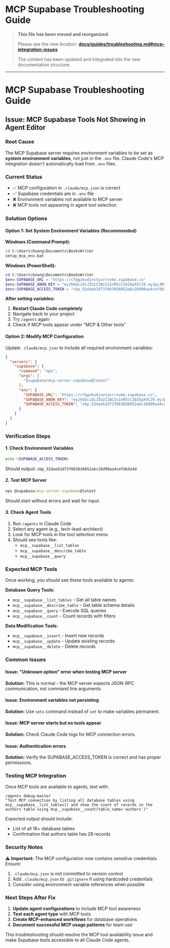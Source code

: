 # MCP Supabase Troubleshooting Guide

> **This file has been moved and reorganized.**
> 
> Please see the new location: **[docs/guides/troubleshooting.md#mcp-integration-issues](docs/guides/troubleshooting.md#mcp-integration-issues)**
> 
> The content has been updated and integrated into the new documentation structure.

---

# MCP Supabase Troubleshooting Guide

## Issue: MCP Supabase Tools Not Showing in Agent Editor

### Root Cause
The MCP Supabase server requires environment variables to be set as **system environment variables**, not just in the `.env` file. Claude Code's MCP integration doesn't automatically load from `.env` files.

### Current Status
- ✅ MCP configuration in `.claude/mcp.json` is correct
- ✅ Supabase credentials are in `.env` file
- ❌ Environment variables not available to MCP server
- ❌ MCP tools not appearing in agent tool selection

### Solution Options

#### Option 1: Set System Environment Variables (Recommended)

**Windows (Command Prompt):**
```cmd
cd C:\Users\hoang\Documents\BooksWriter
setup_mcp_env.bat
```

**Windows (PowerShell):**
```powershell
cd C:\Users\hoang\Documents\BooksWriter
$env:SUPABASE_URL = "https://cfqgzbudjnvtyxrrvvmo.supabase.co"
$env:SUPABASE_ANON_KEY = "eyJhbGciOiJIUzI1NiIsInR5cCI6IkpXVCJ9.eyJpc3MiOiJzdXBhYmFzZSIsInJlZiI6ImNmcWd6YnVkam52dHl4cnJ2dm1vIiwicm9sZSI6ImFub24iLCJpYXQiOjE3NTI2MDc4NTcsImV4cCI6MjA2ODE4Mzg1N30.htAv5kEmCFYdpGwhczSclA26pBDofhkMHu4OPmARp6w"
$env:SUPABASE_ACCESS_TOKEN = "sbp_52daeb2d737663036052abc28d90aa4cefdb3e4d"
```

**After setting variables:**
1. **Restart Claude Code completely**
2. Navigate back to your project
3. Try `/agents` again
4. Check if MCP tools appear under "MCP & Other tools"

#### Option 2: Modify MCP Configuration

Update `.claude/mcp.json` to include all required environment variables:

```json
{
  "servers": {
    "supabase": {
      "command": "npx",
      "args": [
        "@supabase/mcp-server-supabase@latest"
      ],
      "env": {
        "SUPABASE_URL": "https://cfqgzbudjnvtyxrrvvmo.supabase.co",
        "SUPABASE_ANON_KEY": "eyJhbGciOiJIUzI1NiIsInR5cCI6IkpXVCJ9.eyJpc3MiOiJzdXBhYmFzZSIsInJlZiI6ImNmcWd6YnVkam52dHl4cnJ2dm1vIiwicm9sZSI6ImFub24iLCJpYXQiOjE3NTI2MDc4NTcsImV4cCI6MjA2ODE4Mzg1N30.htAv5kEmCFYdpGwhczSclA26pBDofhkMHu4OPmARp6w",
        "SUPABASE_ACCESS_TOKEN": "sbp_52daeb2d737663036052abc28d90aa4cefdb3e4d"
      }
    }
  }
}
```

### Verification Steps

#### 1. Check Environment Variables
```cmd
echo %SUPABASE_ACCESS_TOKEN%
```
Should output: `sbp_52daeb2d737663036052abc28d90aa4cefdb3e4d`

#### 2. Test MCP Server
```cmd
npx @supabase/mcp-server-supabase@latest
```
Should start without errors and wait for input.

#### 3. Check Agent Tools
1. Run `/agents` in Claude Code
2. Select any agent (e.g., tech-lead-architect)
3. Look for MCP tools in the tool selection menu
4. Should see tools like:
   - `mcp__supabase__list_tables`
   - `mcp__supabase__describe_table`
   - `mcp__supabase__query`

### Expected MCP Tools

Once working, you should see these tools available to agents:

**Database Query Tools:**
- `mcp__supabase__list_tables` - Get all table names
- `mcp__supabase__describe_table` - Get table schema details
- `mcp__supabase__query` - Execute SQL queries
- `mcp__supabase__count` - Count records with filters

**Data Modification Tools:**
- `mcp__supabase__insert` - Insert new records
- `mcp__supabase__update` - Update existing records
- `mcp__supabase__delete` - Delete records

### Common Issues

#### Issue: "Unknown option" error when testing MCP server
**Solution:** This is normal - the MCP server expects JSON-RPC communication, not command line arguments.

#### Issue: Environment variables not persisting
**Solution:** Use `setx` command instead of `set` to make variables permanent.

#### Issue: MCP server starts but no tools appear
**Solution:** Check Claude Code logs for MCP connection errors.

#### Issue: Authentication errors
**Solution:** Verify the SUPABASE_ACCESS_TOKEN is correct and has proper permissions.

### Testing MCP Integration

Once MCP tools are available to agents, test with:

```
/agents debug-master
"Test MCP connection by listing all database tables using mcp__supabase__list_tables() and show the count of records in the authors table using mcp__supabase__count(table_name='authors')"
```

Expected output should include:
- List of all 18+ database tables
- Confirmation that authors table has 28 records

### Security Notes

⚠️ **Important:** The MCP configuration now contains sensitive credentials. Ensure:
1. `.claude/mcp.json` is not committed to version control
2. Add `.claude/mcp.json` to `.gitignore` if using hardcoded credentials
3. Consider using environment variable references when possible

### Next Steps After Fix

1. **Update agent configurations** to include MCP tool awareness
2. **Test each agent type** with MCP tools
3. **Create MCP-enhanced workflows** for database operations
4. **Document successful MCP usage patterns** for team use

This troubleshooting should resolve the MCP tool availability issue and make Supabase tools accessible to all Claude Code agents.